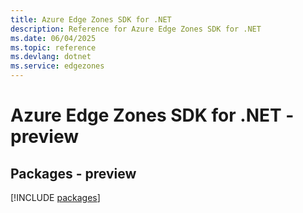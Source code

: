 ```yaml
---
title: Azure Edge Zones SDK for .NET
description: Reference for Azure Edge Zones SDK for .NET
ms.date: 06/04/2025
ms.topic: reference
ms.devlang: dotnet
ms.service: edgezones
---
```

# Azure Edge Zones SDK for .NET - preview
## Packages - preview
[!INCLUDE [packages](edge-zones-index.md)]